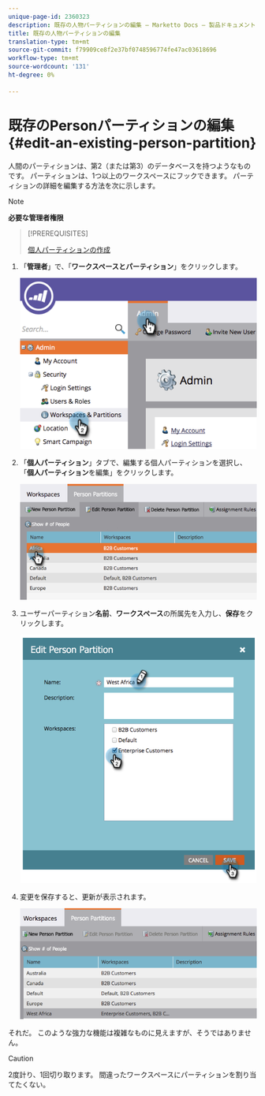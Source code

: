 ```yaml
---
unique-page-id: 2360323
description: 既存の人物パーティションの編集 — Marketto Docs — 製品ドキュメント
title: 既存の人物パーティションの編集
translation-type: tm+mt
source-git-commit: f79909ce8f2e37bf0748596774fe47ac03618696
workflow-type: tm+mt
source-wordcount: '131'
ht-degree: 0%

---
```



# 既存のPersonパーティションの編集{#edit-an-existing-person-partition}

人間のパーティションは、第2（または第3）のデータベースを持つようなものです。 パーティションは、1つ以上のワークスペースにフックできます。 パーティションの詳細を編集する方法を次に示します。

>[!NOTE]
>
>**必要な管理者権限**

>[!PREREQUISITES]
>
>[個人パーティションの作成](/help/marketo/product-docs/administration/workspaces-and-person-partitions/create-a-person-partition.md)

1. 「**管理者**」で、「**ワークスペースとパーティション**」をクリックします。

   ![](assets/image2014-9-17-10-3a51-3a23.png)

1. 「**個人パーティション**」タブで、編集する個人パーティションを選択し、「**個人パーティション**&#x200B;を編集」をクリックします。

   ![](assets/two-5.png)

1. ユーザーパーティション&#x200B;**名前**、**ワークスペース**&#x200B;の所属先を入力し、**保存**&#x200B;をクリックします。

   ![](assets/three-5.png)

1. 変更を保存すると、更新が表示されます。

   ![](assets/four-4.png)

それだ。 このような強力な機能は複雑なものに見えますが、そうではありません。

>[!CAUTION]
>
>2度計り、1回切り取ります。 間違ったワークスペースにパーティションを割り当てたくない。
